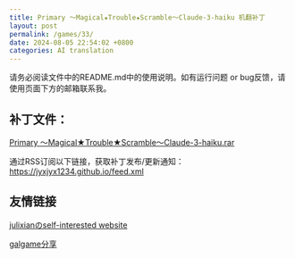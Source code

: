 ```yaml
---
title: Primary ～Magical★Trouble★Scramble～Claude-3-haiku 机翻补丁
layout: post
permalink: /games/33/
date: 2024-08-05 22:54:02 +0800
categories: AI translation
---
```



请务必阅读文件中的README.md中的使用说明。如有运行问题 or bug反馈，请使用页面下方的邮箱联系我。

## 补丁文件：

[Primary ～Magical★Trouble★Scramble～Claude-3-haiku.rar](../../resources/Primary%20%EF%BD%9EMagical%E2%98%85Trouble%E2%98%85Scramble%EF%BD%9EClaude-3-haiku.rar)

 

通过RSS订阅以下链接，获取补丁发布/更新通知：https://jyxjyx1234.github.io/feed.xml

## 友情链接

[julixianのself-interested website](https://julixian-siw.worldsystem.top/) 

[galgame分享](https://t.me/galgpt)